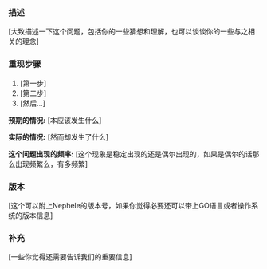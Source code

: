 ### 描述

[大致描述一下这个问题，包括你的一些猜想和理解，也可以谈谈你的一些与之相关的理念]

### 重现步骤

1. [第一步]
2. [第二步]
3. [然后...]

**预期的情况:** [本应该发生什么]

**实际的情况:** [然而却发生了什么]

**这个问题出现的频率:** [这个现象是稳定出现的还是偶尔出现的，如果是偶尔的话那么出现频繁么，有多频繁]

### 版本

[这个可以附上Nephele的版本号，如果你觉得必要还可以带上GO语言或者操作系统的版本信息]

### 补充

[一些你觉得还需要告诉我们的重要信息]
